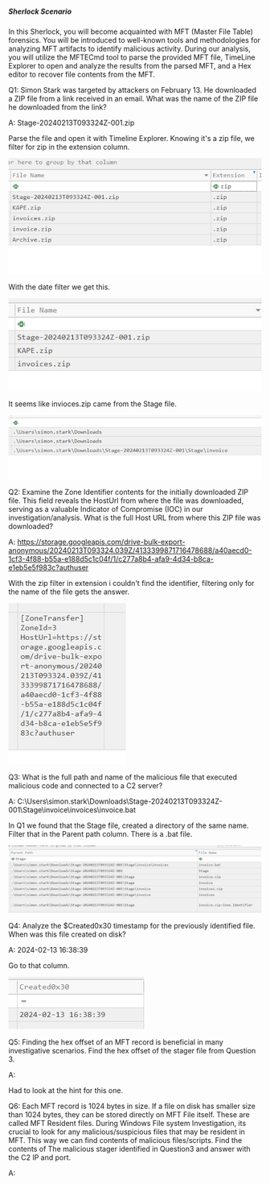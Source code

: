
##### Sherlock Scenario

In this Sherlock, you will become acquainted with MFT (Master File Table) forensics. You will be introduced to well-known tools and methodologies for analyzing MFT artifacts to identify malicious activity. During our analysis, you will utilize the MFTECmd tool to parse the provided MFT file, TimeLine Explorer to open and analyze the results from the parsed MFT, and a Hex editor to recover file contents from the MFT.


Q1: Simon Stark was targeted by attackers on February 13. He downloaded a ZIP file from a link received in an email. What was the name of the ZIP file he downloaded from the link?

A: Stage-20240213T093324Z-001.zip

Parse the file and open it with Timeline Explorer.
Knowing it's a zip file, we filter for zip in the extension column.

![](../../Img/Pasted%20image%2020250429135848.png)

With the date filter we get this.

![](../../Img/Pasted%20image%2020250429140040.png)

It seems like invioces.zip came from the Stage file.

![](../../Img/Pasted%20image%2020250429140151.png)

Q2: Examine the Zone Identifier contents for the initially downloaded ZIP file. This field reveals the HostUrl from where the file was downloaded, serving as a valuable Indicator of Compromise (IOC) in our investigation/analysis. What is the full Host URL from where this ZIP file was downloaded?

A: https://storage.googleapis.com/drive-bulk-export-anonymous/20240213T093324.039Z/4133399871716478688/a40aecd0-1cf3-4f88-b55a-e188d5c1c04f/1/c277a8b4-afa9-4d34-b8ca-e1eb5e5f983c?authuser

With the zip filter in extension i couldn't find the identifier, filtering only for the name of the file gets the answer.

![](../../Img/Pasted%20image%2020250429140538.png)

Q3: What is the full path and name of the malicious file that executed malicious code and connected to a C2 server?

A: C:\Users\simon.stark\Downloads\Stage-20240213T093324Z-001\Stage\invoice\invoices\invoice.bat

In Q1 we found that the Stage file, created a directory of the same name. Filter that in the Parent path column.
There is a .bat file.

![](../../Img/Pasted%20image%2020250429140836.png)

Q4: Analyze the $Created0x30 timestamp for the previously identified file. When was this file created on disk?

A: 2024-02-13 16:38:39

Go to that column.

![](../../Img/Pasted%20image%2020250429140948.png)

Q5: Finding the hex offset of an MFT record is beneficial in many investigative scenarios. Find the hex offset of the stager file from Question 3.

A: 

Had to look at the hint for this one.



Q6: Each MFT record is 1024 bytes in size. If a file on disk has smaller size than 1024 bytes, they can be stored directly on MFT File itself. These are called MFT Resident files. During Windows File system Investigation, its crucial to look for any malicious/suspicious files that may be resident in MFT. This way we can find contents of malicious files/scripts. Find the contents of The malicious stager identified in Question3 and answer with the C2 IP and port.

A: 

